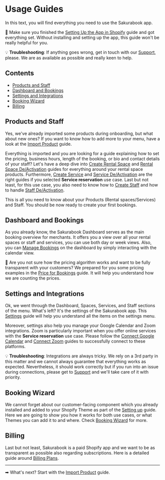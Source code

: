 # Usage Guides

In this text, you will find everything you need to use the Sakurabook app.

📌 Make sure you finished the [Setting Up the App in Shopify](setting-up-the-app-in-shopify.md) guide and got everything set. Without installing and setting up the app, this guide won't be really helpful for you.

💡 **Troubleshooting**: If anything goes wrong, get in touch with our [Support](https://sakurabook.app/pages/support), please. We are as available as possible and really keen to help.

## Contents

- [Products and Staff](#products-and-staff)
- [Dashboard and Bookings](#dashboard-and-bookings)
- [Settings and Integrations](#settings-and-integrations)
- [Booking Wizard](#booking-wizard)
- [Billing](#billing)

## Products and Staff

Yes, we've already imported some products during onboarding, but what about new ones? If you want to know how to add more to your menu, have a look at the [Import Product](./import-product.md) guide.

Everything is imported and you are looking for a guide explaining how to set the pricing, business hours, length of the booking, or bio and contact details of your staff? Let's have a deep dive into [Create Rental Space](./create-rental-space.md) and [Rental Space De/Activation](rental-space-de-activation.md) guides for everything around your rental space products. Furthermore, [Create Service](./create-service.md) and [Service De/Activation](./service-de-activation.md) are the right guides if you selected **Service reservation** use case. Last but not least, for this use case, you also need to know how to [Create Staff](./create-staff.md) and how to handle [Staff De/Activation](./staff-de-activation.md).

This is all you need to know about your Products (Rental spaces/Services) and Staff. You should be now ready to create your first bookings.

## Dashboard and Bookings

As you already know, the Sakurabook Dashboard serves as the main booking overview for merchants. It offers you a view over all your rental spaces or staff and services, you can use both day or week views. Also, you can [Manage Bookings]() on the dashboard by simply interacting with the calendar view.

💸 Are you not sure how the pricing algorithm works and want to be fully transparent with your customers? We prepared for you some pricing examples in the [Price for Bookings](./price-for-bookings.md) guide. It will help you understand how we are counting the prices.

## Settings and Integrations

Ok, we went through the Dashboard, Spaces, Services, and Staff sections of the menu. What's left? It's the settings of the Sakurabook app. This [Settings]() guide will help you understand all the items on the settings menu.

Moreover, settings also help you manage your Google Calendar and Zoom integrations. Zoom is particularly important when you offer online services with the **Service reservation** use case. Please follow the [Connect Google Calendar]() and [Connect Zoom]() guides to successfully connect to these platforms.

💡 **Troubleshooting**: Integrations are always tricky. We rely on a 3rd party in this matter and we cannot always guarantee that everything works as expected. Nevertheless, it should work correctly but if you run into an issue during connections, please get to [Support](https://sakurabook.app/pages/support) and we'll take care of it with priority.

## Booking Wizard

We cannot forget about our customer-facing component which you already installed and added to your Shopify Theme as part of the [Setting up](./setting-up-the-app-in-shopify.md) guide. Here we are going to show you how it works for both use cases, or what Themes you can add it to and where. Check [Booking Wizard]() for more.

## Billing

Last but not least, Sakurabook is a paid Shopify app and we want to be as transparent as possible also regarding subscriptions. Here is a detailed guide around [Billing Plans](./billing-plans.md).

---

➡ What's next? Start with the [Import Product](./import-product.md) guide.

